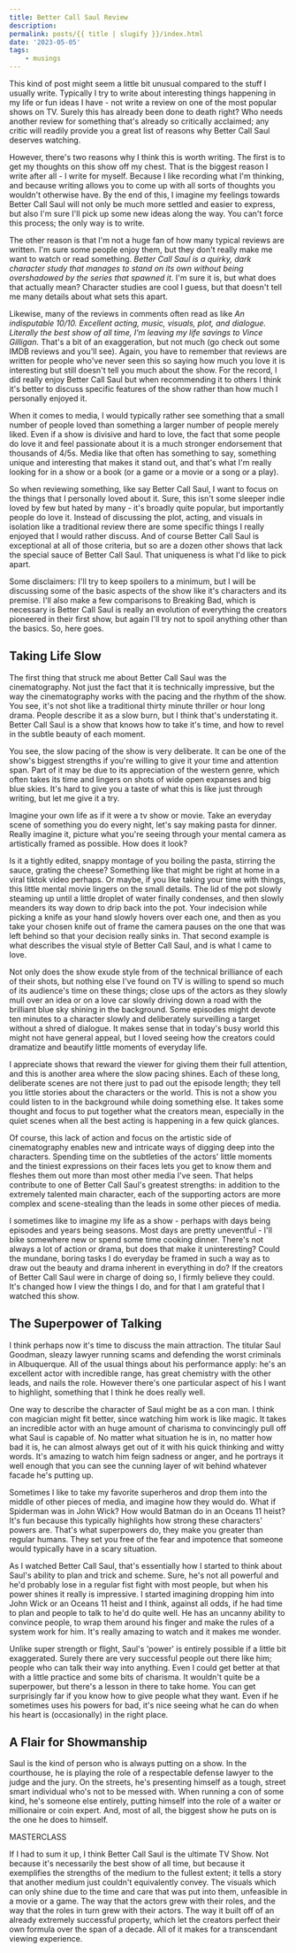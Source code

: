 ```yaml
---
title: Better Call Saul Review
description: 
permalink: posts/{{ title | slugify }}/index.html
date: '2023-05-05'
tags: 
    - musings
---
```


This kind of post might seem a little bit unusual compared to the stuff I usually write. Typically I try to write about interesting things happening in my life or fun ideas I have - not write a review on one of the most popular shows on TV. Surely this has already been done to death right? Who needs another review for something that's already so critically acclaimed; any critic will readily provide you a great list of reasons why Better Call Saul deserves watching.

However, there's two reasons why I think this is worth writing. The first is to get my thoughts on this show off my chest. That is the biggest reason I write after all - I write for myself. Because I like recording what I'm thinking, and because writing allows you to come up with all sorts of thoughts you wouldn't otherwise have. By the end of this, I imagine my feelings towards Better Call Saul will not only be much more settled and easier to express, but also I'm sure I'll pick up some new ideas along the way. You can't force this process; the only way is to write.

The other reason is that I'm not a huge fan of how many typical reviews are written. I'm sure some people enjoy them, but they don't really make me want to watch or read something. _Better Call Saul is a quirky, dark character study that manages to stand on its own without being overshadowed by the series that spawned it_. I'm sure it is, but what does that actually mean? Character studies are cool I guess, but that doesn't tell me many details about what sets this apart. 

Likewise, many of the reviews in comments often read as like _An indisputable 10/10. Excellent acting, music, visuals, plot, and dialogue. Literally the best show of all time, I'm leaving my life savings to Vince Gilligan_. That's a bit of an exaggeration, but not much (go check out some IMDB reviews and you'll see). Again, you have to remember that reviews are written for people who've never seen this so saying how much you love it is interesting but still doesn't tell you much about the show. For the record, I did really enjoy Better Call Saul but when recommending it to others I think it's better to discuss specific features of the show rather than how much I personally enjoyed it.

When it comes to media, I would typically rather see something that a small number of people loved than something a larger number of people merely liked. Even if a show is divisive and hard to love, the fact that some people do love it and feel passionate about it is a much stronger endorsement that thousands of 4/5s. Media like that often has something to say, something unique and interesting that makes it stand out, and that's what I'm really looking for in a show or a book (or a game or a movie or a song or a play).

So when reviewing something, like say Better Call Saul, I want to focus on the things that I personally loved about it. Sure, this isn't some sleeper indie loved by few but hated by many - it's broadly quite popular, but importantly people do love it. Instead of discussing the plot, acting, and visuals in isolation like a traditional review there are some specific things I really enjoyed that I would rather discuss. And of course Better Call Saul is exceptional at all of those criteria, but so are a dozen other shows that lack the special sauce of Better Call Saul. That uniqueness is what I'd like to pick apart.

Some disclaimers: I'll try to keep spoilers to a minimum, but I will be discussing some of the basic aspects of the show like it's characters and its premise. I'll also make a few comparisons to Breaking Bad, which is necessary is Better Call Saul is really an evolution of everything the creators pioneered in their first show, but again I'll try not to spoil anything other than the basics. So, here goes.

## Taking Life Slow 

The first thing that struck me about Better Call Saul was the cinematography. Not just the fact that it is technically impressive, but the way the cinematography works with the pacing and the rhythm of the show. You see, it's not shot like a traditional thirty minute thriller or hour long drama. People describe it as a slow burn, but I think that's understating it. Better Call Saul is a show that knows how to take it's time, and how to revel in the subtle beauty of each moment.

You see, the slow pacing of the show is very deliberate. It can be one of the show's biggest strengths if you're willing to give it your time and attention span. Part of it may be due to its appreciation of the western genre, which often takes its time and lingers on shots of wide open expanses and big blue skies. It's hard to give you a taste of what this is like just through writing, but let me give it a try.

Imagine your own life as if it were a tv show or movie. Take an everyday scene of something you do every night, let's say making pasta for dinner. Really imagine it, picture what you're seeing through your mental camera as artistically framed as possible. How does it look?

Is it a tightly edited, snappy montage of you boiling the pasta, stirring the sauce, grating the cheese? Something like that might be right at home in a viral tiktok video perhaps. Or maybe, if you like taking your time with things, this little mental movie lingers on the small details. The lid of the pot slowly steaming up until a little droplet of water finally condenses, and then slowly meanders its way down to drip back into the pot. Your indecision while picking a knife as your hand slowly hovers over each one, and then as you take your chosen knife out of frame the camera pauses on the one that was left behind so that your decision really sinks in. That second example is what describes the visual style of Better Call Saul, and is what I came to love.

Not only does the show exude style from of the technical brilliance of each of their shots, but nothing else I've found on TV is willing to spend so much of its audience's time on these things; close ups of the actors as they slowly mull over an idea or on a love car slowly driving down a road with the brilliant blue sky shining in the background. Some episodes might devote ten minutes to a character slowly and deliberately surveilling a target without a shred of dialogue. It makes sense that in today's busy world this might not have general appeal, but I loved seeing how the creators could dramatize and beautify little moments of everyday life.

I appreciate shows that reward the viewer for giving them their full attention, and this is another area where the slow pacing shines. Each of these long, deliberate scenes are not there just to pad out the episode length; they tell you little stories about the characters or the world. This is not a show you could listen to in the background while doing something else. It takes some thought and focus to put together what the creators mean, especially in the quiet scenes when all the best acting is happening in a few quick glances.

Of course, this lack of action and focus on the artistic side of cinematography enables new and intricate ways of digging deep into the characters. Spending time on the subtleties of the actors' little moments and the tiniest expressions on their faces lets you get to know them and fleshes them out more than most other media I've seen. That helps contribute to one of Better Call Saul's greatest strengths: in addition to the extremely talented main character, each of the supporting actors are more complex and scene-stealing than the leads in some other pieces of media.

I sometimes like to imagine my life as a show - perhaps with days being episodes and years being seasons. Most days are pretty uneventful - I'll bike somewhere new or spend some time cooking dinner. There's not always a lot of action or drama, but does that make it uninteresting? Could the mundane, boring tasks I do everyday be framed in such a way as to draw out the beauty and drama inherent in everything in do? If the creators of Better Call Saul were in charge of doing so, I firmly believe they could. It's changed how I view the things I do, and for that I am grateful that I watched this show.

## The Superpower of Talking

I think perhaps now it's time to discuss the main attraction. The titular Saul Goodman, sleazy lawyer running scams and defending the worst criminals in Albuquerque. All of the usual things about his performance apply: he's an excellent actor with incredible range, has great chemistry with the other leads, and nails the role. However there's one particular aspect of his I want to highlight, something that I think he does really well.

One way to describe the character of Saul might be as a con man. I think con magician might fit better, since watching him work is like magic. It takes an incredible actor with an huge amount of charisma to convincingly pull off what Saul is capable of. No matter what situation he is in, no matter how bad it is, he can almost always get out of it with his quick thinking and witty words. It's amazing to watch him feign sadness or anger, and he portrays it well enough that you can see the cunning layer of wit behind whatever facade he's putting up.

Sometimes I like to take my favorite superheros and drop them into the middle of other pieces of media, and imagine how they would do. What if Spiderman was in John Wick? How would Batman do in an Oceans 11 heist? It's fun because this typically highlights how strong these characters' powers are. That's what superpowers do, they make you greater than regular humans. They set you free of the fear and impotence that someone would typically have in a scary situation.

As I watched Better Call Saul, that's essentially how I started to think about Saul's ability to plan and trick and scheme. Sure, he's not all powerful and he'd probably lose in a regular fist fight with most people, but when his power shines it really is impressive. I started imagining dropping him into John Wick or an Oceans 11 heist and I think, against all odds, if he had time to plan and people to talk to he'd do quite well. He has an uncanny ability to convince people, to wrap them around his finger and make the rules of a system work for him. It's really amazing to watch and it makes me wonder.

Unlike super strength or flight, Saul's 'power' is entirely possible if a little bit exaggerated. Surely there are very successful people out there like him; people who can talk their way into anything. Even I could get better at that with a little practice and some bits of charisma. It wouldn't quite be a superpower, but there's a lesson in there to take home. You can get surprisingly far if you know how to give people what they want. Even if he sometimes uses his powers for bad, it's nice seeing what he can do when his heart is (occasionally) in the right place.

## A Flair for Showmanship

Saul is the kind of person who is always putting on a show. In the courthouse, he is playing the role of a respectable defense lawyer to the judge and the jury. On the streets, he's presenting himself as a tough, street smart individual who's not to be messed with. When running a con of some kind, he's someone else entirely, putting himself into the role of a waiter or millionaire or coin expert. And, most of all, the biggest show he puts on is the one he does to himself.


<!-- VISUAL STORYTELLING

There's a genre that used to be very popular in Hollywood; the western. If you're like me, you don't really know much about westerns; you've probably never even really heard of them. I learned a little more about the genre as I continued to watch Better Call Saul, and eventually decided that I seemed to like it. Better Call Saul is not really a western (though some might call it a neo-western because these days everything is neo-something), but I think it draws alot of inspiration from that genre.

What really makes a genre distinct is more than a setting or a plot. Sci-fi is more than just space stations. Fantasy is more than medieval lands and magic. With cyberpunk many people focus on the cyber and forget about the punk. A genre is a set of ideas, a feeling or a vibe. Better Call Saul may not be about a cowboy roaming around the American frontier (though it does have its share of desert scenes like its predecessor), but the feelings I got from it really reminded me of my favorite parts of a western.

What are these feelings that I associate with the genre? An appreciation for the wilderness, with wide open shots filled with mountain ranges and big blue skies. A focus on morality, freedom, justice. An aversion to the law, with violence

NEO WESTERN, GENRE IS MORE THAN SETTING AND PLOT BUT IT IS A VIBE -->

MASTERCLASS

If I had to sum it up, I think Better Call Saul is the ultimate TV Show. Not because it's necessarily the best show of all time, but because it exemplifies the strengths of the medium to the fullest extent; it tells a story that another medium just couldn't equivalently convey. The visuals which can only shine due to the time and care that was put into them, unfeasible in a movie or a game. The way that the actors grew with their roles, and the way that the roles in turn grew with their actors. The way it built off of an already extremely successful property, which let the creators perfect their own formula over the span of a decade. All of it makes for a transcendant viewing experience.
